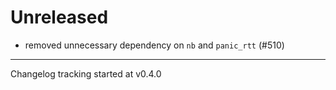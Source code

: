 # Unreleased

- removed unnecessary dependency on `nb` and `panic_rtt` (#510)

---

Changelog tracking started at v0.4.0
